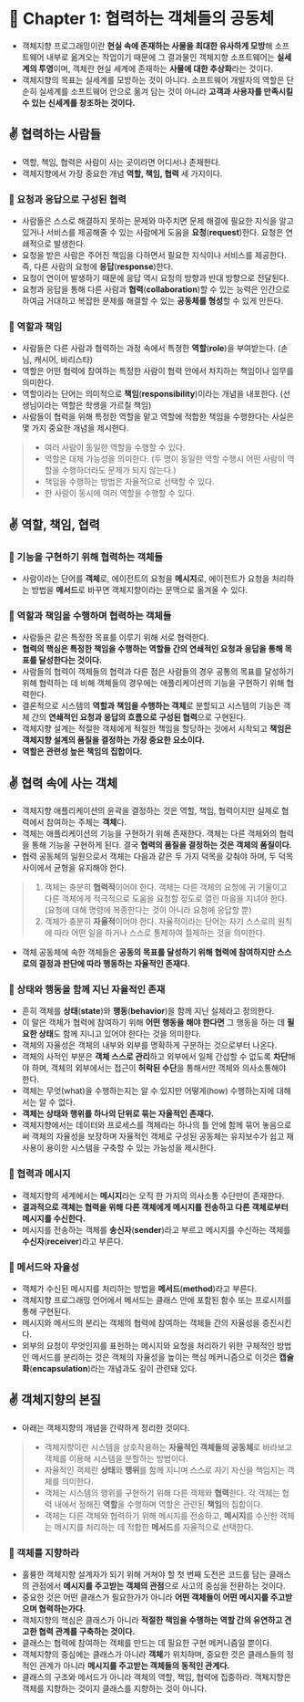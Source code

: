 # 🌈 Chapter 1: 협력하는 객체들의 공동체

- 객체지향 프로그래밍이란 **현실 속에 존재하는 사물을 최대한 유사하게 모방**해 소프트웨어 내부로 옮겨오는 작업이기 때문에 그 결과물인 객체지향 소프트웨어는 **실세계의 투영**이며, 객체란 현실 세계에 존재하는 **사물에 대한 추상화**라는 것이다.
- 객체지향의 목표는 실세계를 모방하는 것이 아니다. 소프트웨어 개발자의 역할은 단순히 실세계를 소프트웨어 안으로 옮겨 담는 것이 아니라 **고객과 사용자를 만족시킬 수 있는 신세계를 창조하는 것이다.**

## ✌ 협력하는 사람들
- 역할, 책임, 협력은 사람이 사는 곳이라면 어디서나 존재한다.
- 객체지향에서 가장 중요한 개념 **역할, 책임, 협력** 세 가지이다.

### 🎈 요청과 응답으로 구성된 협력
- 사람들은 스스로 해결하지 못하는 문제와 마주치면 문제 해결에 필요한 지식을 알고 있거나 서비스를 제공해줄 수 있는 사람에게 도움을 **요청**(**request**)한다. 요청은 연쇄적으로 발생한다.
- 요청을 받은 사람은 주어진 책임을 다하면서 필요한 지식이나 서비스를 제공한다. 즉, 다른 사람의 요청에 **응답**(**response**)한다.
- 요청이 연이어 발생하기 때문에 응답 역시 요청의 방향과 반대 방향으로 전달된다.
- 요청과 응답을 통해 다른 사람과 **협력**(**collaboration**)할 수 있는 능력은 인간으로 하여금 거대하고 복잡한 문제를 해결할 수 있는 **공동체를 형성**할 수 있게 만든다.

### 🎈 역할과 책임
- 사람들은 다른 사람과 협력하는 과정 속에서 특정한 **역할**(**role**)을 부여받는다. (손님, 캐시어, 바리스타)
- 역할은 어떤 협력에 참여하는 특정한 사람이 협력 안에서 차지하는 책임이나 임무를 의미한다.
- 역할이라는 단어는 의미적으로 **책임**(**responsibility**)이라는 개념을 내포한다. (선생님이라는 역할은 학생을 가르칠 책임)
- 사람들이 협력을 위해 특정한 역할을 맡고 역할에 적합한 책임을 수행한다는 사실은 몇 가지 중요한 개념을 제시한다.

> - 여러 사람이 동일한 역할을 수행할 수 있다.
> - 역할은 대체 가능성을 의미한다. (두 명이 동일한 역할 수행시 어떤 사람이 역할을 수행하더라도 문제가 되지 않는다.)
> - 책임을 수행하는 방법은 자율적으로 선택할 수 있다.
> - 한 사람이 동시에 여러 역할을 수행할 수 있다.

## ✌ 역할, 책임, 협력

### 🎈 기능을 구현하기 위해 협력하는 객체들
- 사람이라는 단어를 **객체**로, 에이전트의 요청을 **메시지**로, 에이전트가 요청을 처리하는 방법을 **메서드**로 바꾸면 객체지향이라는 문맥으로 옮겨올 수 있다.

### 🎈 역할과 책임을 수행하며 협력하는 객체들
- 사람들은 같은 특정한 목표를 이루기 위해 서로 협력한다.
- **협력의 핵심은 특정한 책임을 수행하는 역할들 간의 연쇄적인 요청과 응답을 통해 목표를 달성한다는 것이다.**
- 사람들의 협력이 객체들의 협력과 다른 점은 사람들의 경우 공통의 목표를 달성하기 위해 협력하는 데 비해 객체들의 경우에는 애플리케이션의 기능을 구현하기 위해 협력한다.
- 결론적으로 시스템의 **역할과 책임을 수행하는 객체**로 분할되고 시스템의 기능은 객체 간의 **연쇄적인 요청과 응답의 흐름으로 구성된 협력**으로 구현된다.
- 객체지향 설계는 적절한 객체에게 적절한 책임을 할당하는 것에서 시작되고 **책임은 객체지향 설계의 품질을 결정하는 가장 중요한 요소이다.**
- **역할은 관련성 높은 책임의 집합이다.**

## ✌ 협력 속에 사는 객체
- 객체지향 애플리케이션의 윤곽을 결정하는 것은 역할, 책임, 협력이지만 실제로 협력에서 참여하는 주체는 **객체**다.
- 객체는 애플리케이션의 기능을 구현하기 위해 존재한다. 객체는 다른 객체와의 협력을 통해 기능을 구현하게 된다. 결국 **협력의 품질을 결정하는 것은 객체의 품질이다.**
- 협력 공동체의 일원으로서 객체는 다음과 같은 두 가지 덕목을 갖춰야 하며, 두 덕목 사이에서 균형을 유지해야 한다.

> 1. 객체는 충분히 **협력적**이어야 한다. 객체는 다른 객체의 요청에 귀 기울이고 다른 객체에게 적극적으로 도움을 요청할 정도로 열린 마음을 지녀야 한다. (요청에 대해 명령에 복종한다는 것이 아니라 요청에 응답할 뿐)   
> 2. 객체가 충분히 **자율적**이어야 한다. 자율적이라는 단어는 자기 스스로의 원칙에 따라 어떤 일을 하거나 스스로 통제하여 절제하는 것을 의미한다.

- 객체 공동체에 속한 객체들은 **공동의 목표를 달성하기 위해 협력에 참여하지만 스스로의 결정과 판단에 따라 행동하는 자율적인 존재다.**

### 🎈 상태와 행동을 함께 지닌 자율적인 존재
- 흔히 객체를 **상태**(**state**)와 **행동**(**behavior**)을 함께 지닌 실체라고 정의한다.
- 이 말은 객체가 협력에 참여하기 위해 **어떤 행동을 해야 한다면** 그 행동을 하는 데 **필요한 상태**도 함께 지니고 있어야 한다는 것을 의미한다.
- 객체의 자율성은 객체의 내부와 외부를 명확하게 구분하는 것으로부터 나온다.
- 객체의 사적인 부분은 **객체 스스로 관리**하고 외부에서 일체 간섭할 수 없도록 **차단**해야 하며, 객체의 외부에서는 접근이 **허락된 수단**을 통해서만 객체와 의사소통해야 한다.
- 객체는 무엇(what)을 수행하는지는 알 수 있지만 어떻게(how) 수행하는지에 대해서는 알 수 없다.
- **객체는 상태와 행위를 하나의 단위로 묶는 자율적인 존재다.**
- 객체지향에서는 데이터와 프로세스를 객체라는 하나의 틀 안에 함께 묶어 놓음으로써 객체의 자율성을 보장하며 자율적인 객체로 구성된 공동체는 유지보수가 쉽고 재사용이 용이한 시스템을 구축할 수 있는 가능성을 제시한다.

### 🎈 협력과 메시지
- 객체지향의 세계에서는 **메시지**라는 오직 한 가지의 의사소통 수단만이 존재한다.
- **결과적으로 객체는 협력을 위해 다른 객체에게 메시지를 전송하고 다른 객체로부터 메시지를 수신한다.**
- 메시지를 전송하는 객체를 **송신자**(**sender**)라고 부르고 메시지를 수신하는 객체를 **수신자**(**receiver**)라고 부른다.

### 🎈 메서드와 자율성
- 객체가 수신된 메시지를 처리하는 방법을 **메서드**(**method**)라고 부른다.
- 객체지향 프로그래밍 언어에서 메서드는 클래스 안에 포함된 함수 또는 프로시저를 통해 구현된다.
- 메시지와 메서드의 분리는 객체의 협력에 참여하는 객체들 간의 자율성을 증진시킨다.
- 외부의 요청이 무엇인지를 표헌하는 메시지와 요청을 처리하기 위한 구체적인 방법인 메서드를 분리하는 것은 객체의 자율성을 높이는 핵심 메커니즘으로 이것은 **캡슐화**(**encapsulation**)라는 개념과도 깊이 관련돼 있다.

## ✌ 객체지향의 본질
- 아래는 객체지향의 개념을 간략하게 정리한 것이다.

> - 객체지향이란 시스템을 상호작용하는 **자율적인 객체들의 공동체**로 바라보고 객체를 이용해 시스템을 분할하는 방법이다.
> - 자율적인 객체란 **상태**와 **행위**를 함께 지니며 스스로 자기 자신을 책임지는 객체를 의미한다.
> - 객체는 시스템의 행위를 구현하기 위해 다른 객체와 **협력**한다. 각 객체는 협력 내에서 정해진 **역할**을 수행하며 역할은 관련된 **책임**의 집합이다.
> - 객체는 다른 객체와 협력하기 위해 메시지를 전송하고, **메시지**를 수신한 객체는 메시지를 처리하는 데 적합한 **메서드**를 자율적으로 선택한다.

### 🎈 객체를 지향하라
- 훌륭한 객체지향 설계자가 되기 위해 거쳐야 할 첫 번째 도전은 코드를 담는 클래스의 관점에서 **메시지를 주고받는 객체의 관점**으로 사고의 중심을 전환하는 것이다.
- 중요한 것은 어떤 클래스가 필요한가가 아니라 **어떤 객체들이 어떤 메시지를 주고받으며 협력하는가다.**
- 객체지향의 핵심은 클래스가 아니라 **적절한 책임을 수행하는 역할 간의 유연하고 견고한 협력 관계를 구축하는 것이다.**
- 클래스는 협력에 참여하는 객체를 만드는 데 필요한 구현 메커니즘일 뿐이다.
- 객체지향의 중심에는 클래스가 아니라 **객체**가 위치하며, 중요한 것은 클래스들의 정적인 관계가 아니라 **메시지를 주고받는 객체들의 동적인 관계다.**
- 클래스의 구조와 메서드가 아니라 객체의 역할, 책임, 협력에 집중하라. 객체지향은 객체를 지향하는 것이지 클래스를 지향하는 것이 아니다.
